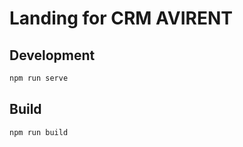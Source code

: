 # Landing for CRM AVIRENT


## Development

```sh
npm run serve
```

## Build

```sh
npm run build
```